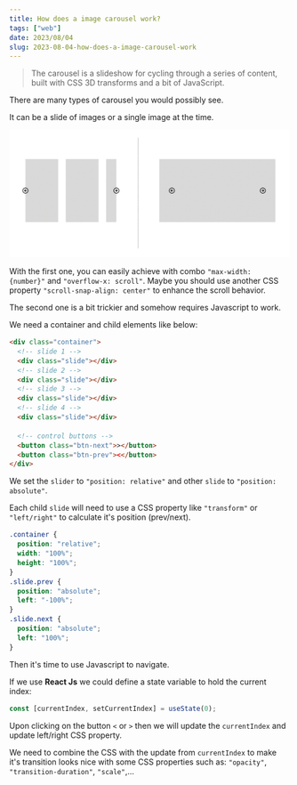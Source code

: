 ```yaml
---
title: How does a image carousel work?
tags: ["web"]
date: 2023/08/04
slug: 2023-08-04-how-does-a-image-carousel-work
---
```


> The carousel is a slideshow for cycling through a series of content, built with CSS 3D transforms and a bit of JavaScript.

There are many types of carousel you would possibly see.

It can be a slide of images or a single image at the time.

![Carousel Type](https://raw.githubusercontent.com/southxzx/handbook-gatsby/main/_posts/everyday/_meta/common-carousel-type.png)

With the first one, you can easily achieve with combo `"max-width: {number}"` and `"overflow-x: scroll"`. Maybe you should use another CSS property `"scroll-snap-align: center"` to enhance the scroll behavior.

The second one is a bit trickier and somehow requires Javascript to work.

We need a container and child elements like below:

```html
<div class="container">
  <!-- slide 1 -->
  <div class="slide"></div>
  <!-- slide 2 -->
  <div class="slide"></div>
  <!-- slide 3 -->
  <div class="slide"></div>
  <!-- slide 4 -->
  <div class="slide"></div>

  <!-- control buttons -->
  <button class="btn-next">></button>
  <button class="btn-prev"><</button>
</div>
```

We set the `slider` to `"position: relative"` and other `slide` to `"position: absolute"`.

Each child `slide` will need to use a CSS property like `"transform"` or `"left/right"` to calculate it's position (prev/next).

```css
.container {
  position: "relative";
  width: "100%";
  height: "100%";
}
.slide.prev {
  position: "absolute";
  left: "-100%";
}
.slide.next {
  position: "absolute";
  left: "100%";
}
```

Then it's time to use Javascript to navigate.

If we use **React Js** we could define a state variable to hold the current index:

```js
const [currentIndex, setCurrentIndex] = useState(0);
```

Upon clicking on the button `<` or `>` then we will update the `currentIndex` and update left/right CSS property.

We need to combine the CSS with the update from `currentIndex` to make it's transition looks nice with some CSS properties such as: `"opacity"`, `"transition-duration"`, `"scale"`,...
